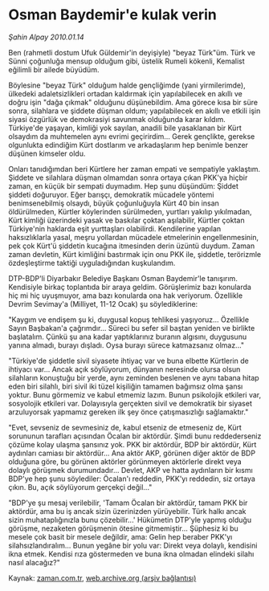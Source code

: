 # Osman Baydemir'e kulak verin

*Şahin Alpay 2010.01.14*

<tr><td class="metin" colspan="2" style="padding-top: 20px; padding-left: 5px; ">Ben (rahmetli dostum Ufuk Güldemir'in deyişiyle) "beyaz Türk"üm. Türk ve Sünni çoğunluğa mensup olduğum gibi, üstelik Rumeli kökenli, Kemalist eğilimli bir ailede büyüdüm.</td></tr><tr><td class="metin" colspan="2" style="padding-top: 20px; padding-left: 5px; "><p> Böylesine "beyaz Türk" olduğum halde gençliğimde (yani yirmilerimde), ülkedeki adaletsizlikleri ortadan kaldırmak için yapılabilecek en akıllı ve doğru işin "dağa çıkmak" olduğunu düşünebildim. Ama görece kısa bir süre sonra, silahlara ve şiddete düşman oldum; yapılabilecek en akıllı ve etkili işin siyasi özgürlük ve demokrasiyi savunmak olduğunda karar kıldım. Türkiye'de yaşayan, kimliği yok sayılan, anadili bile yasaklanan bir Kürt olsaydım da muhtemelen aynı evrimi geçirirdim... Gerek gençlikte, gerekse olgunlukta edindiğim Kürt dostlarım ve arkadaşlarım hep benimle benzer düşünen kimseler oldu. 
<p>Onları tanıdığımdan beri Kürtlere her zaman empati ve sempatiyle yaklaştım. Şiddete ve silahlara düşman olmamdan sonra ortaya çıkan PKK'ya hiçbir zaman, en küçük bir sempati duymadım. Hep şunu düşündüm: Şiddet şiddeti doğuruyor. Eğer barışçı, demokratik mücadele yöntemi benimsenebilmiş olsaydı, büyük çoğunluğuyla Kürt 40 bin insan öldürülmeden, Kürtler köylerinden sürülmeden, yurtları yakılıp yıkılmadan, Kürt kimliği üzerindeki yasak ve baskılar çoktan aşılabilir, Kürtler çoktan Türkiye'nin haklarda eşit yurttaşları olabilirdi. Kendilerine yapılan haksızlıklarla yasal, meşru yollardan mücadele etmelerinin engellenmesinin, pek çok Kürt'ü şiddetin kucağına itmesinden derin üzüntü duydum. Zaman zaman devletin, Kürt kimliğini bastırmak için onu PKK ile, şiddetle, terörizmle özdeşleştirme taktiği uyguladığından kuşkulandım. 
<p>DTP-BDP'li Diyarbakır Belediye Başkanı Osman Baydemir'le tanışırım. Kendisiyle birkaç toplantıda bir araya geldim. Görüşlerimiz bazı konularda hiç mi hiç uyuşmuyor, ama bazı konularda ona hak veriyorum. Özellikle Devrim Sevimay'a (Milliyet, 11-12 Ocak) şu söylediklerine:
<p>"Kaygım ve endişem şu ki, duygusal kopuş tehlikesi yaşıyoruz... Özellikle Sayın Başbakan'a çağrımdır... Süreci bu sefer sil baştan yeniden ve birlikte başlatalım. Çünkü şu ana kadar yaptıklarınız buranın algısını, duygusunu yanına almadı, burayı dışladı. Oysa burayı sürece katmazsanız olmaz..."
<p>"Türkiye'de şiddetle sivil siyasete ihtiyaç var ve buna elbette Kürtlerin de ihtiyacı var... Ancak açık söylüyorum, dünyanın neresinde olursa olsun silahların konuştuğu bir yerde, aynı zeminden beslenen ve aynı tabana hitap eden biri silahlı, biri sivil iki tüzel kişiliğin tamamen bağımsız olma şansı yoktur. Bunu görmemiz ve kabul etmemiz lazım. Bunun psikolojik etkileri var, sosyolojik etkileri var. Dolayısıyla gerçekten sivil ve demokratik bir siyaset arzuluyorsak yapmamız gereken ilk şey önce çatışmasızlığı sağlamaktır."
<p>"Evet, sevseniz de sevmesiniz de, kabul etseniz de etmeseniz de, Kürt sorununun tarafları açısından Öcalan bir aktördür. Şimdi bunu reddederseniz çözüme kolay ulaşma şansınız yok. PKK bir aktördür, BDP bir aktördür, Kürt aydınları camiası bir aktördür... Ana aktör AKP, görünen diğer aktör de BDP olduğuna göre, bu görünen aktörler görünmeyen aktörlerle direkt veya dolaylı görüşmek durumundadır... Devlet, AKP ve hatta aydınların bir kısmı BDP'ye hep şunu söylediler: Öcalan'ı reddedin, PKK'yı reddedin, siz ortaya çıkın. Bu, açık söylüyorum gerçekçi değil..."
<p>"BDP'ye şu mesaj verilebilir, 'Tamam Öcalan bir aktördür, tamam PKK bir aktördür, ama bu iş ancak sizin üzerinizden yürüyebilir. Türk halkı ancak sizin muhataplığınızla bunu çözebilir...' Hükümetin DTP'yle yapmış olduğu görüşme, nezaketen görüşmenin ötesine gitmemiştir... Şüphesiz ki bu mesele çok basit bir mesele değildir, ama: Gelin hep beraber PKK'yı silahsızlandıralım... Bunun yegâne bir yolu var: Direkt veya dolaylı, kendisini ikna etmek. Kendisi rıza göstermeden ve buna ikna olmadan elindeki silahı nasıl alacağız?"<br/></p></p></p></p></p></p></p></td></tr>

Kaynak: [zaman.com.tr](http://zaman.com.tr/yazar.do?yazino=939968), [web.archive.org (arşiv bağlantısı)](http://web.archive.org/web/20100120104205/http://www.zaman.com.tr:80/yazar.do?yazino=939968)
